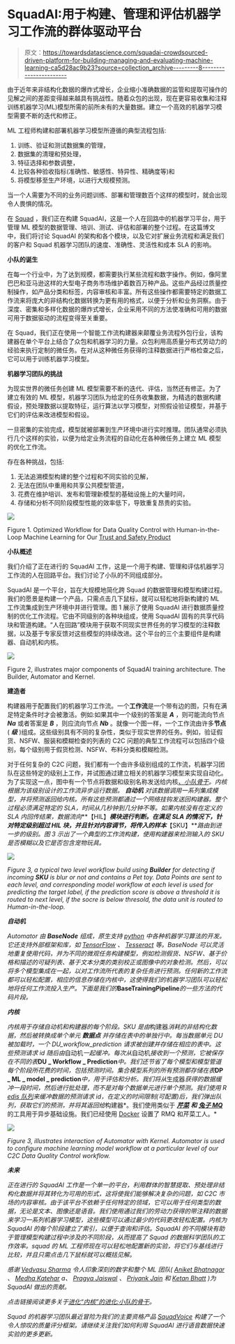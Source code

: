 # SquadAI:用于构建、管理和评估机器学习工作流的群体驱动平台

> 原文：<https://towardsdatascience.com/squadai-crowdsourced-driven-platform-for-building-managing-and-evaluating-machine-learning-ca5d28ac9b23?source=collection_archive---------8----------------------->

由于近年来非结构化数据的爆炸式增长，企业缩小准确数据的监管和提取可操作的见解之间的差距变得越来越具有挑战性。随着众包的出现，现在更容易收集和注释训练机器学习(ML)模型所需的前所未有的大量数据。建立一个高效的机器学习模型需要不断的迭代和修正。

ML 工程师构建和部署机器学习模型所遵循的典型流程包括:

1.  训练、验证和测试数据集的管理，
2.  数据集的清理和预处理，
3.  特征选择和参数调整，
4.  比较各种验收指标(准确性、敏感性、特异性、精确度等)和
5.  将模型移至生产环境，以进行大规模预测。

当一个人需要为不同的业务问题训练、部署和管理数百个这样的模型时，就会出现令人畏惧的情况。

在 [Squad](https://www.squadplatform.com/) ，我们正在构建 SquadAI，这是一个人在回路中的机器学习平台，用于管理 ML 模型的数据管理、培训、测试、评估和部署的整个过程。在这篇博文中，我们将讨论 SquadAI 的架构和各个模块，以及它对扩展业务流程和满足我们的客户和 Squad 机器学习团队的速度、准确性、灵活性和成本 SLA 的影响。

**小队的诞生**

在每一个行业中，为了达到规模，都需要执行某些流程和数字操作。例如，像阿里巴巴和亚马逊这样的大型电子商务市场维护着数百万种产品。这些产品经过质量控制操作，如产品分类和标签，内容审核和丰富。所有这些操作都需要特定的数据工作流来将庞大的非结构化数据转换为更有用的格式，以便于分析和业务洞察。由于深度、密集和多样化数据的爆炸式增长，企业采用不同的方法使准确和可用的数据可用于数据驱动的流程变得至关重要。

在 Squad，我们正在使用一个智能工作流构建器来颠覆业务流程外包行业，该构建器在单个平台上结合了众包和机器学习的力量。众包利用高质量分布式劳动力的经验来执行定制的微任务。在对从这种微任务获得的注释数据进行严格检查之后，它可以用于训练机器学习模型。

**机器学习团队的挑战**

为现实世界的微任务创建 ML 模型需要不断的迭代、评估，当然还有修正。为了建立有效的 ML 模型，机器学习团队为给定的任务收集数据，为精选的数据构建假设，预处理数据以提取特征，运行算法以学习模型，对照假设验证模型，并基于它们的评估来改进模型和假设。

一旦密集的实验完成，模型就被部署到生产环境中进行实时推理。团队通常必须执行几个这样的实验，以便为给定业务流程的自动化在各种微任务上建立 ML 模型的优化工作流。

存在各种挑战，包括:

1.  无法追溯模型构建的整个过程和不同实验的见解，
2.  无法在团队中重用和共享公共模型管道，
3.  花费在维护培训、发布和管理新模型的基础设施上的大量时间，
4.  存储和分析不同阶段模型性能的效率低下，导致重复昂贵的实验。

![](img/bd3ad4164be8cbe59f8194d519efe7b7.png)

Figure 1\. Optimized Workflow for Data Quality Control with Human-in-the-Loop Machine Learning for Our [Trust and Safety Product](https://www.squadplatform.com/trust-and-safety/)

**小队概述**

我们介绍了正在进行的 SquadAI 工作，这是一个用于构建、管理和评估机器学习工作流的人在回路平台。我们讨论了小队的不同组成部分。

SquadAI 是一个平台，旨在大规模地简化跨 Squad 的数据管理和模型构建过程。我们的愿景是构建一个产品，只需点击几下鼠标，就可以轻松地将新构建的 ML 工作流集成到生产环境中并进行管理。图 1 展示了使用 SquadAI 进行数据质量控制的优化工作流程。它由不同级别的各种块组成，使用 SquadAI 固有的共享代码块和管道构建。“人在回路”模块用于获取不同现实世界任务的学习模型的注释数据，以及基于专家反馈对这些模型的持续改进。这个平台的三个主要组件是构建器、自动机和内核。

![](img/47083f969c1fb893346ea08d9a2f2658.png)

Figure 2, illustrates major components of SquadAI training architecture. The Builder, Automator and Kernel.

**建造者**

构建器用于配置我们的机器学习工作流。一个**工作流**是一个带有边的图，只有在满足特定条件时才会被激活。例如:如果其中一个级别的答案是 ***A*** ，则可能流向节点 ***Na*** 或者答案是 ***B*** ，则应流向节点 ***Nb*** 。就像一个图一样，一个工作流由许多**节点** ( ***级*** )组成。这些级别具有不同的复杂性，类似于现实世界的任务。例如，验证假货、NSFW、服装和模糊检查的列表的 C2C 问题的典型工作流程可以包括四个级别，每个级别用于假货检测、NSFW、布料分类和模糊检测。

对于任何复杂的 C2C 问题，我们都有一个由许多级别组成的工作流，机器学习团队在这些特定的级别上工作，并试图通过建立相关的机器学习模型来实现自动化。为了实现这一点，图中有一个节点将数据和级别名称发送给内核[*、小队骨干*](https://medium.com/@om.vedvasu/evolution-of-kernel-the-backbone-of-squadai-7c605ec64b28)*。内核根据为该级别设计的工作流异步运行数据。 ***自动机*** 对该数据调用一系列集成模型，并将预测返回给内核。所有这些预测都通过一个网络挂钩发送回构建器。整个过程必须满足特定的 SLA，时间从几秒钟到几分钟不等。如果内核没有在定义的 SLA 内回传结果，数据流向***【HIL】***模块进行判断。在满足 SLA 的情况下，针对特定级别超过 HIL 块，并且针对内容调节，将传入的样本***【SKU】***路由到进一步的级别。图 3 示出了一个典型的工作流构建，使用构建器来检测输入的 SKU 是否模糊以及它是否包含宠物玩具。*

*![](img/3fc698269866b45ee900f35ddd92fd2e.png)*

*Figure 3, a typical two level workflow build using **Builder** for detecting if incoming **SKU** is blur or not and contains a Pet toy. Data Points are sent to each level, and corresponding model workflow at each level is used for predicting the target label, if the prediction score is above a threshold it is routed to next level, if the socre is below thresold, the data unit is routed to Human-in-the-loop.*

***自动机***

*Automator 由 ***BaseNode*** 组成，原生支持 [*python*](https://www.python.org/) 中各种机器学习算法的开发。它还支持外部框架和库，如 [TensorFlow](https://www.tensorflow.org/) 、 [Tesseract](https://github.com/tesseract-ocr/tesseract) 等。BaseNode 可以灵活地重复使用代码，并为不同的微观任务构建模型，例如检测假货、NSFW、基于价格和描述的可疑列表、基于文本分类的类别校正或图像中的对象检测。然后，可以将多个模型集成在一起，以对工作流所代表的复杂任务进行预测。任何新的工作流都可以轻松配置，相应的信息存储在内核中，这使得我们的机器学习团队可以轻松地将任何工作流投入生产。下面是我们的***BaseTrainingPipeline***的一些方法的代码片段。*

***内核***

*内核用于存储自动机和构建器的每个阶段。SKU 是由*构建器*消耗的非结构化数据，然后被转换成单个单元 ***数据点*** 并存储在表中的单独行中。每当数据单元 DU 被加载时，一个 *DU_workflow_prediction* 请求被创建并存储在相应的表中。这些预测请求 id 随后由*自动机*一起缓冲。每次从*自动机*接收到一个预测，它被保存在不同的表***DU _ Workflow _ Prediction***中。我们还节省了每个模型和模型管道每个阶段所花费的时间，包括预测时间。集合模型系列的所有预测都存储在表***DP _ ML _ model _ prediction***中，用于评估和分析。我们将从*生成器*获得的数据缓冲一段时间，然后进行批处理，而不是对每个数据单元进行单个预测。我们使用 R [edis 队列](https://github.com/rq/django-rq)来缓冲数据的预测请求 id，在定义的时间限制(可配置)后，我们弹出队列，获取它们的预测，并将其返回给*构建器*。我们使用类似于 [***芹菜***](http://www.celeryproject.org/) ***和*** [***兔子 MQ***](https://www.rabbitmq.com/) 的工具用于异步基础设施。我们已经使用 [Docker](https://www.docker.com/) 设置了 RMQ 和芹菜工人。*

*![](img/5df148deaf5506586f574b413e724783.png)*

*Figure 3, illustrates interaction of *Automator with Kernel. Automator is used to configure* machine learning model workflow at a particular level of our C2C Data Quality Control workflow.*

***未来***

*正在进行的 SquadAI 工作是一个单一的平台，利用群体的智慧提取、预处理非结构化数据并将其转化为可用的形式，这将使我们能够解决复杂的问题，如 C2C 市场的内容审核。由于该平台不依赖于任何特定的领域，它可以用于任何类型的数据，无论是文本、图像还是语音。我们使用通过我们的劳动力获得的带注释的数据来学习一系列机器学习模型，这些模型可以通过最少的代码更改轻松配置。内核为 SquadAI 的每个阶段建立了索引，以便于查询和评估。SquadAI 的不同模块有助于管理模型构建过程中涉及的不同阶段，从而提高了 Squad 的数据科学团队的工作效率。squad 的 ML 工程师现在可以轻松地配置新的实验，将它们与基线进行比较，并且只需点击几下鼠标就可以概括见解。*

*感谢 [Vedvasu Sharma](https://www.linkedin.com/in/ved-vasu-sharma-34588ba2/) 令人印象深刻的数字和整个 ML 团队( [Aniket Bhatnagar](https://www.linkedin.com/in/aniket-bhatnagar-a323a7117/) 、 [Medha Katehar](https://www.linkedin.com/in/medhakatehara/) a、 [Pragya Jaiswal](https://www.linkedin.com/in/pragya-jaiswal-61016172/) 、 [Priyank Jain](https://www.linkedin.com/in/priyank-jain-a0566a113/) 和 [Ketan Bhatt](https://www.linkedin.com/in/bhattketan/) )为 SquadAI 做出的贡献。*

*点击链接阅读更多关于[进化“内核”的进化:小队的骨干](/evolution-of-kernel-the-backbone-of-squadai-7c605ec64b28)。*

*Squad 的机器学习团队最近冒险为我们的主要资格产品 [SquadVoice](https://www.squadvoice.co/) 构建了一个令人惊叹的质量评分框架。请继续关注我们如何利用 SquadAI 进行语音数据快速实验的更多更新。*